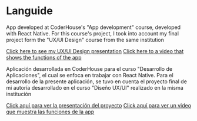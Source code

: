 # Languide
App developed at CoderHouse's "App development" course, developed with React Native.
For this course's project, I took into account my final project form the  "UX/UI Design" course from the same institution

[Click here to see my UX/UI Design presentation](https://docs.google.com/presentation/d/18vkpTb0cHoEvN6I7j_W56dJYeZUxLTb-/edit?usp=sharing&ouid=111575970559965726607&rtpof=true&sd=true)
[Click here to a video that shows the functions of the app](https://drive.google.com/file/d/1fAiOpkXmzllBoHHMRK89zqwh7cpj8yJX/view?usp=sharing)


Aplicación desarrollada en CoderHouse para el curso "Desarrollo de Aplicaciones", el cual se enfoca en trabajar con React Native.
Para el desarrollo de la presente aplicación, se tuvo en cuenta el proyecto final de mi autoría desarrollado en el curso "Diseño UX/UI" realizado en la misma institución

[Click aquí para ver la presentación del proyecto](https://docs.google.com/presentation/d/18vkpTb0cHoEvN6I7j_W56dJYeZUxLTb-/edit?usp=sharing&ouid=111575970559965726607&rtpof=true&sd=true)
[Click aquí para ver un video que muestra las funciones de la app](https://drive.google.com/file/d/1fAiOpkXmzllBoHHMRK89zqwh7cpj8yJX/view?usp=sharing)
